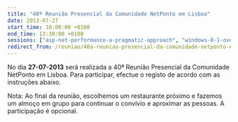 ```yaml
---
title: "40ª Reunião Presencial da Comunidade NetPonto em Lisboa"
date: 2013-07-27
start_time: 10:00:00 +0100
end_time: 13:30:00 +0100
sessions: ["asp-net-performance-a-pragmatic-approach", "windows-8-1-overview"]
redirect_from: /reuniao/40a-reuniao-presencial-da-comunidade-netponto-em-lisboa/
---
```

No dia <b>27-07-2013</b> será realizada a 40ª Reunião Presencial da Comunidade NetPonto em Lisboa. Para participar, efectue o registo de acordo com as instruções abaixo.

Nota: Ao final da reunião, escolhemos um restaurante próximo e fazemos um almoço em grupo para continuar o convívio e aproximar as pessoas. A participação é opcional.

